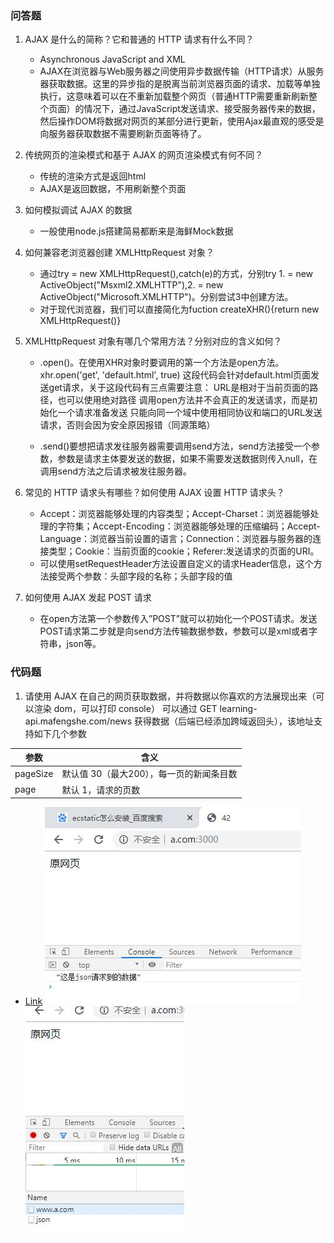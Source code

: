 ### 问答题
1. AJAX 是什么的简称？它和普通的 HTTP 请求有什么不同？
    * Asynchronous JavaScript and XML
    * AJAX在浏览器与Web服务器之间使用异步数据传输（HTTP请求）从服务器获取数据。这里的异步指的是脱离当前浏览器页面的请求、加载等单独执行，这意味着可以在不重新加载整个网页（普通HTTP需要重新刷新整个页面）的情况下，通过JavaScript发送请求、接受服务器传来的数据，然后操作DOM将数据对网页的某部分进行更新，使用Ajax最直观的感受是向服务器获取数据不需要刷新页面等待了。

1. 传统网页的渲染模式和基于 AJAX 的网页渲染模式有何不同？
    * 传统的渲染方式是返回html
    * AJAX是返回数据，不用刷新整个页面

1. 如何模拟调试 AJAX 的数据
    * 一般使用node.js搭建简易都断来是海鲜Mock数据

1. 如何兼容老浏览器创建 XMLHttpRequest 对象？
    * 通过try  = new XMLHttpRequest(),catch(e)的方式，分别try 1. = new ActiveObject("Msxml2.XMLHTTP"),2. = new ActiveObject("Microsoft.XMLHTTP")。分别尝试3中创建方法。
    * 对于现代浏览器，我们可以直接简化为fuction createXHR(){return new XMLHttpRequest()}

1. XMLHttpRequest 对象有哪几个常用方法？分别对应的含义如何？
    * .open()。在使用XHR对象时要调用的第一个方法是open方法。xhr.open('get', 'default.html', true)
这段代码会针对default.html页面发送get请求，关于这段代码有三点需要注意：
URL是相对于当前页面的路径，也可以使用绝对路径
调用open方法并不会真正的发送请求，而是初始化一个请求准备发送
只能向同一个域中使用相同协议和端口的URL发送请求，否则会因为安全原因报错（同源策略）

    * .send()要想把请求发往服务器需要调用send方法，send方法接受一个参数，参数是请求主体要发送的数据，如果不需要发送数据则传入null，在调用send方法之后请求被发往服务器。

1. 常见的 HTTP 请求头有哪些？如何使用 AJAX 设置 HTTP 请求头？
    * Accept：浏览器能够处理的内容类型；Accept-Charset：浏览器能够处理的字符集；Accept-Encoding：浏览器能够处理的压缩编码；Accept-Language：浏览器当前设置的语言；Connection：浏览器与服务器的连接类型；Cookie：当前页面的cookie；Referer:发送请求的页面的URI。
    * 可以使用setRequestHeader方法设置自定义的请求Header信息，这个方法接受两个参数：头部字段的名称；头部字段的值

1. 如何使用 AJAX 发起 POST 请求
    * 在open方法第一个参数传入”POST”就可以初始化一个POST请求。发送POST请求第二步就是向send方法传输数据参数，参数可以是xml或者字符串，json等。

### 代码题
1. 请使用 AJAX 在自己的网页获取数据，并将数据以你喜欢的方法展现出来（可以渲染 dom，可以打印 console）
可以通过 GET learning-api.mafengshe.com/news 获得数据（后端已经添加跨域返回头），该地址支持如下几个参数

|参数|含义|
|---|---|
|pageSize|默认值 30（最大200），每一页的新闻条目数|
|page|默认 1，请求的页数|
* [Link](42AJAX.html)
![img](42_1.jpg)
![img](42_2.jpg)